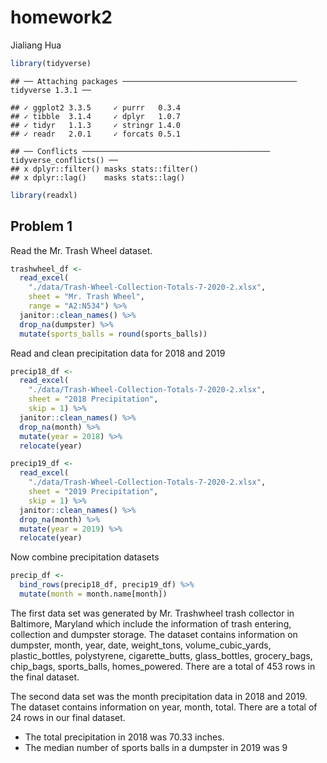 homework2
================
Jialiang Hua

``` r
library(tidyverse)
```

    ## ── Attaching packages ─────────────────────────────────────── tidyverse 1.3.1 ──

    ## ✓ ggplot2 3.3.5     ✓ purrr   0.3.4
    ## ✓ tibble  3.1.4     ✓ dplyr   1.0.7
    ## ✓ tidyr   1.1.3     ✓ stringr 1.4.0
    ## ✓ readr   2.0.1     ✓ forcats 0.5.1

    ## ── Conflicts ────────────────────────────────────────── tidyverse_conflicts() ──
    ## x dplyr::filter() masks stats::filter()
    ## x dplyr::lag()    masks stats::lag()

``` r
library(readxl)
```

## Problem 1

Read the Mr. Trash Wheel dataset.

``` r
trashwheel_df <- 
  read_excel(
    "./data/Trash-Wheel-Collection-Totals-7-2020-2.xlsx", 
    sheet = "Mr. Trash Wheel", 
    range = "A2:N534") %>% 
  janitor::clean_names() %>% 
  drop_na(dumpster) %>% 
  mutate(sports_balls = round(sports_balls))
```

Read and clean precipitation data for 2018 and 2019

``` r
precip18_df <-
  read_excel(
    "./data/Trash-Wheel-Collection-Totals-7-2020-2.xlsx", 
    sheet = "2018 Precipitation",
    skip = 1) %>%
  janitor::clean_names() %>% 
  drop_na(month) %>% 
  mutate(year = 2018) %>% 
  relocate(year)

precip19_df <-
  read_excel(
    "./data/Trash-Wheel-Collection-Totals-7-2020-2.xlsx", 
    sheet = "2019 Precipitation",
    skip = 1) %>%
  janitor::clean_names() %>% 
  drop_na(month) %>% 
  mutate(year = 2019) %>% 
  relocate(year)
```

Now combine precipitation datasets

``` r
precip_df <-
  bind_rows(precip18_df, precip19_df) %>% 
  mutate(month = month.name[month])
```

The first data set was generated by Mr. Trashwheel trash collector in
Baltimore, Maryland which include the information of trash entering,
collection and dumpster storage. The dataset contains information on
dumpster, month, year, date, weight\_tons, volume\_cubic\_yards,
plastic\_bottles, polystyrene, cigarette\_butts, glass\_bottles,
grocery\_bags, chip\_bags, sports\_balls, homes\_powered. There are a
total of 453 rows in the final dataset.

The second data set was the month precipitation data in 2018 and 2019.
The dataset contains information on year, month, total. There are a
total of 24 rows in our final dataset.

-   The total precipitation in 2018 was 70.33 inches.
-   The median number of sports balls in a dumpster in 2019 was 9
